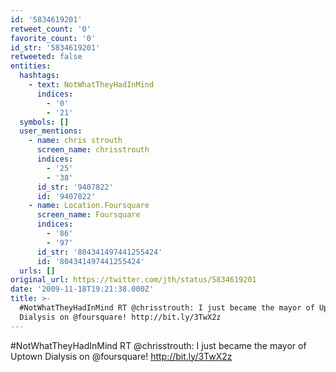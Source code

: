 ```yaml
---
id: '5834619201'
retweet_count: '0'
favorite_count: '0'
id_str: '5834619201'
retweeted: false
entities:
  hashtags:
    - text: NotWhatTheyHadInMind
      indices:
        - '0'
        - '21'
  symbols: []
  user_mentions:
    - name: chris strouth
      screen_name: chrisstrouth
      indices:
        - '25'
        - '38'
      id_str: '9407822'
      id: '9407822'
    - name: Location.Foursquare
      screen_name: Foursquare
      indices:
        - '86'
        - '97'
      id_str: '804341497441255424'
      id: '804341497441255424'
  urls: []
original_url: https://twitter.com/jth/status/5834619201
date: '2009-11-18T19:21:38.000Z'
title: >-
  #NotWhatTheyHadInMind RT @chrisstrouth: I just became the mayor of Uptown
  Dialysis on @foursquare! http://bit.ly/3TwX2z
---
```


#NotWhatTheyHadInMind RT @chrisstrouth: I just became the mayor of Uptown Dialysis on @foursquare! http://bit.ly/3TwX2z